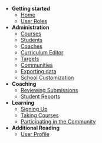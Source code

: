 - **Getting started**
  - [Home](/)
  - [User Roles](/user_roles.md)
- **Administration**
  - [Courses](/courses.md)
  - [Students](/students.md)
  - [Coaches](/coaches.md)
  - [Curriculum Editor](/curriculum_editor.md)
  - [Targets](targets.md)
  - [Communities](/communities.md)
  - [Exporting data](/exporting_data.md)
  - [School Customization](/school_customization.md)
- **Coaching**
  - [Reviewing Submissions](/reviewing_submissions.md)
  - [Student Reports](/student_reports.md)
- **Learning**
  - [Signing Up](/signing_up.md)
  - [Taking Courses](/taking_courses.md)
  - [Participating in the Community](/participating_in_the_community.md)
- **Additional Reading**
  - [User Profile](/user_profile.md)
